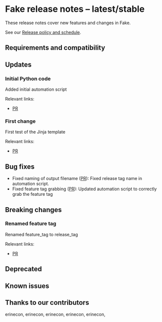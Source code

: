 <!-- Remember to update this file for your charm -- replace <charm-name> with the appropriate name,
follow the release notes policy in the title, and fill in the relevant details. -->

# Fake release notes – latest/stable

These release notes cover new features and changes in Fake.

<!--
Add an introduction summarizing the most significant features and impactful changes outlined in this file.
-->

See our [Release policy and schedule](docs/release-notes/landing-page.md).

## Requirements and compatibility

<!--
Add information about the requirements for this charm, for instance, a minimum Python version. 
Specify the workload version; link to the workload’s release notes if available.
If the user will need any specific upgrade instructions for this release, include those instructions here.

Add the following sentence, updating the RAM requirements appropriately:

For development and testing purposes, a machine or VM with a minimum of <#GB> RAM is required.
In production, at least <#GB> RAM is recommended per instance.
-->

## Updates
<!--
Use this section to highlight major and minor features that were added in this release.
The subsection below shows the pattern for each feature. Include links to the relevant PR or commit.
-->


### Initial Python code
Added initial automation script
<Add more context and information about the entry>

Relevant links:
* [PR]()

### First change
First test of the Jinja template
<Add more context and information about the entry>

Relevant links:
* [PR]()



## Bug fixes
<!--
Add a bulleted list of bug fixes here, with links to the relevant PR/commit.
-->

* Fixed naming of output filename ([PR]()): Fixed release tag name in automation script.
* Fixed feature tag grabbing ([PR]()): Updated automation script to correctly grab the feature tag


## Breaking changes

<!--
Use this section to highlight any backwards-incompatible changes in this release.
Include links to the relevant PR or commit.
If there are no breaking changes, keep the section and write "No breaking changes".
-->

### Renamed feature tag
Renamed feature_tag to release_tag
<Add more context and information about the entry>

Relevant links:
* [PR]()

## Deprecated

<!--
Use this section to highlight any deprecated features in this release.
Include links to the relevant PR or commit.
If there are no deprecated features, keep the section and write "No deprecated features".
-->

## Known issues
<!--
Add a bulleted list with links to unresolved issues – the most important/pressing ones,
the ones being worked on currently, or the ones with the most visibility/traffic.
You don’t need to add links to all the issues in the repository if there are
several – a list of 3-5 issues is sufficient. 
If there are no known issues, keep the section and write "No known issues".
-->

## Thanks to our contributors
<!--
List of contributors based on PRs/commits. Remove this section if there are no contributors in this release.
-->
erinecon, 
erinecon, 
erinecon, 
erinecon, 
erinecon, 



